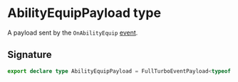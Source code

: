 # AbilityEquipPayload type

A payload sent by the `OnAbilityEquip` [event](https://developers.meta.com/horizon-worlds/reference/2.0.0/analytics_turboevents).

## Signature

```typescript
export declare type AbilityEquipPayload = FullTurboEventPayload<typeof OnAbilityEquip>;
```